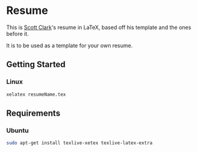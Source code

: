# Resume
This is [Scott Clark](https://github.com/sc932)'s resume in LaTeX, based off his template and the ones before it.

It is to be used as a template for your own resume.

## Getting Started
### Linux
```bash
xelatex resumeName.tex
```

## Requirements
### Ubuntu
```bash
sudo apt-get install texlive-xetex texlive-latex-extra
```

